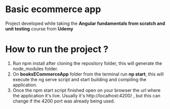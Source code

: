# Basic ecommerce app
Project developed while taking the **Angular fundamentals from scratch and unit testing** course from **Udemy**

# How to run the project ? 
1. Run npm install after cloning the repository folder, this will generate the node_modules folder. 
2. On **booksECommerceApp** folder from the terminal run **np start**, this will execute the ng serve script and start building and compiling the application. 
3. Once the npm start script finished open on your browser the url where the application it's live. Usually it's http://localhost:4200/ , but this can change if the  4200 port was already being used. 
